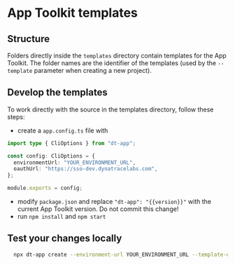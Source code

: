 # App Toolkit templates

## Structure

Folders directly inside the `templates` directory contain templates for the App Toolkit. The folder names are the identifier of the templates (used by the `--template` parameter when creating a new project).

## Develop the templates

To work directly with the source in the templates directory, follow these steps:

- create a `app.config.ts` file with

```typescript
import type { CliOptions } from "dt-app";

const config: CliOptions = {
  environmentUrl: "YOUR_ENVIRONMENT_URL",
  oauthUrl: "https://sso-dev.dynatracelabs.com",
};

module.exports = config;
```

- modify `package.json` and replace `"dt-app": "{{version}}"` with the current App Toolkit version. Do not commit this change!
- run `npm install` and `npm start`

## Test your changes locally

```bash
  npx dt-app create --environment-url YOUR_ENVIRONMENT_URL --template-dir=../cli-templates/templates/empty
```

